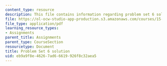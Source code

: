 ```yaml
---
content_type: resource
description: This file contains information regarding problem set 6 solution.
file: https://ol-ocw-studio-app-production.s3.amazonaws.com/courses/15-053-optimization-methods-in-management-science-spring-2013/eb9a9f8e46267ad66619926f8c32aea5_MIT15_053S13_ps6sol.pdf
file_type: application/pdf
learning_resource_types:
- Assignments
parent_title: Assignments
parent_type: CourseSection
resourcetype: Document
title: Problem Set 6 solution
uid: eb9a9f8e-4626-7ad6-6619-926f8c32aea5
---
```

